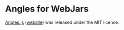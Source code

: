 # Angles for WebJars

[Angles.js](https://github.com/lgsilver/angles) ([website](http://lgsilver.github.io/angles/))
was released under the MIT license.
